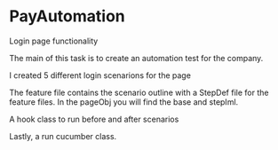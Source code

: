 # PayAutomation


Login page functionality

The main of this task is to create an automation test for the company. 

I created 5 different login scenarions for the page

The feature file contains the scenario outline with a StepDef file for the feature files. In the pageObj you will find the base and stepIml.

A hook class to run before and after scenarios 

Lastly, a run cucumber class.
